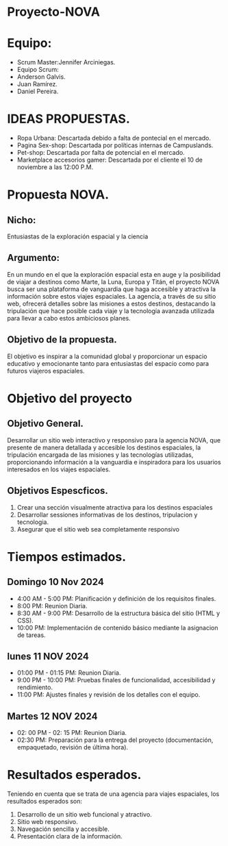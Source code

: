 # Proyecto-NOVA
# Equipo:
 - Scrum Master:Jennifer Arciniegas.
  - Equipo Scrum:
   - Anderson Galvis.
   - Juan Ramírez.
   - Daniel Pereira.
    
# IDEAS PROPUESTAS.
- Ropa Urbana: Descartada debido a falta de pontecial en el mercado.
- Pagina  Sex-shop: Descartada por políticas internas de Campuslands.
- Pet-shop: Descartada por falta de potencial en el mercado.
- Marketplace accesorios gamer: Descartada por el cliente el 10 de noviembre a las 12:00 P.M. 

# Propuesta NOVA.
## Nicho:
Entusiastas de la exploración espacial y la ciencia
## Argumento:
En un mundo en el que la exploración espacial esta en auge y la posibilidad de viajar a destinos como Marte, la Luna, Europa y Titán, el proyecto NOVA busca ser una plataforma de vanguardia que haga accesible y atractiva la información sobre estos viajes espaciales. La agencia, a través de su sitio web, ofrecerá detalles sobre las misiones a estos destinos, destacando la tripulación que hace posible cada viaje y la tecnología avanzada utilizada para llevar a cabo estos ambiciosos planes. 
## Objetivo de la propuesta.
El objetivo es inspirar a la comunidad global y proporcionar un espacio educativo y emocionante tanto para entusiastas del espacio como para futuros viajeros espaciales.

# Objetivo del proyecto
## Objetivo General.
Desarrollar un sitio web interactivo y responsivo para la agencia NOVA, que presente de manera detallada y accesible los destinos espaciales, la tripulación encargada de las misiones y las tecnologías utilizadas, proporcionando información a la vanguardia e inspiradora para los usuarios interesados en los viajes espaciales.
## Objetivos Espescficos.
1. Crear una sección visualmente atractiva para los destinos espaciales
2. Desarrollar sessiones informativas de los destinos, tripulacion y tecnologia.
3. Asegurar que el sitio web sea completamente responsivo

# Tiempos estimados. 
## Domingo 10 Nov 2024
- 4:00 AM - 5:00 PM: Planificación y definición de los requisitos finales.
- 8:00 PM: Reunion Diaria.
- 8:30 AM - 9:00 PM: Desarrollo de la estructura básica del sitio (HTML y CSS).
- 10:00 PM: Implementación de contenido básico mediante la asignacion de tareas.

## lunes 11 NOV 2024
- 01:00 PM - 01:15 PM: Reunion Diaria.
- 9:00 PM - 10:00 PM: Pruebas finales de funcionalidad, accesibilidad y rendimiento.
- 11:00 PM: Ajustes finales y revisión de los detalles con el equipo.

## Martes 12 NOV 2024
- 02: 00 PM - 02: 15 PM: Reunion Diaria.
- 02:30 PM: Preparación para la entrega del proyecto (documentación, empaquetado, revisión de última hora).

# Resultados esperados.
Teniendo en cuenta que se trata de una agencia para viajes espaciales, los resultados esperados son:
1. Desarrollo de un sitio web funcional y atractivo.
2. Sitio web responsivo.
3. Navegación sencilla y accesible.
4. Presentación clara de la información. 



